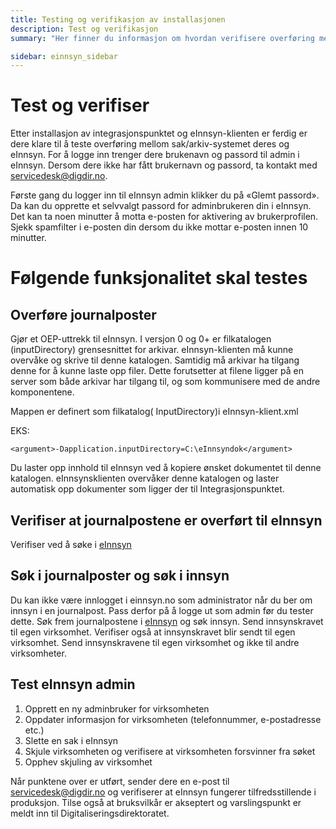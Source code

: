 ```yaml
---
title: Testing og verifikasjon av installasjonen
description: Test og verifikasjon
summary: "Her finner du informasjon om hvordan verifisere overføring mellom sak/arkiv-systemet deres og eInnsyn etter installasjonen av integrasjonspunktet og einnsyn-klienten"

sidebar: einnsyn_sidebar
---
```



# Test og verifiser

Etter installasjon av integrasjonspunktet og eInnsyn-klienten er ferdig er dere klare til å teste overføring mellom sak/arkiv-systemet deres og eInnsyn. For å logge inn trenger dere brukenavn og passord til admin i eInnsyn. Dersom dere ikke har fått brukernavn og passord, ta kontakt med <a href="mailto:servicedesk@digdir.no">servicedesk@digdir.no</a>.

Første gang du logger inn til eInnsyn admin klikker du på «Glemt passord». Da kan du opprette et selvvalgt passord for adminbrukeren din i eInnsyn. Det kan ta noen minutter å motta e-posten for aktivering av brukerprofilen. Sjekk spamfilter i e-posten din dersom du ikke mottar e-posten innen 10 minutter. 


# Følgende funksjonalitet skal testes


## Overføre journalposter

Gjør et OEP-uttrekk til eInnsyn. I versjon 0 og 0+ er filkatalogen (inputDirectory) grensesnittet for arkivar. eInnsyn-klienten må kunne overvåke og skrive til denne katalogen. Samtidig må arkivar ha tilgang denne for å kunne laste opp filer. Dette forutsetter at filene ligger på en server som både arkivar har tilgang til, og som kommunisere med de andre komponentene.

Mappen er definert som filkatalog( InputDirectory)i  eInnsyn-klient.xml

EKS: 
```
<argument>-Dapplication.inputDirectory=C:\eInnsyndok</argument>
```


Du laster opp innhold til eInnsyn ved å kopiere ønsket dokumentet til denne katalogen.  eInnsynsklienten overvåker denne katalogen og laster automatisk opp dokumenter som ligger der til Integrasjonspunktet.


## Verifiser at journalpostene er overført til eInnsyn

Verifiser ved å søke i [eInnsyn](https://einnsyn.no/) 


## Søk i journalposter og søk i innsyn

Du kan ikke være innlogget i einnsyn.no som administrator når du ber om innsyn i en journalpost. Pass derfor på å logge ut som admin før du tester dette.
Søk frem journalpostene i [eInnsyn](https://einnsyn.no/) og søk innsyn. Send innsynskravet til egen virksomhet. Verifiser også at innsynskravet blir sendt til egen virksomhet. Send innsynskravene til egen virksomhet og ikke til andre virksomheter. 


## Test eInnsyn admin

1. Opprett en ny adminbruker for virksomheten
2. Oppdater informasjon for virksomheten (telefonnummer, e-postadresse etc.)
3. Slette en sak i eInnsyn
4. Skjule virksomheten og verifisere at virksomheten forsvinner fra søket
5. Opphev skjuling av virksomhet

Når punktene over er utført, sender dere en e-post til <a href="mailto:servicedesk@digdir.no">servicedesk@digdir.no</a> og verifiserer at eInnsyn fungerer tilfredsstillende i produksjon. Tilse også at bruksvilkår er akseptert og varslingspunkt er meldt inn til Digitaliseringsdirektoratet.


 
